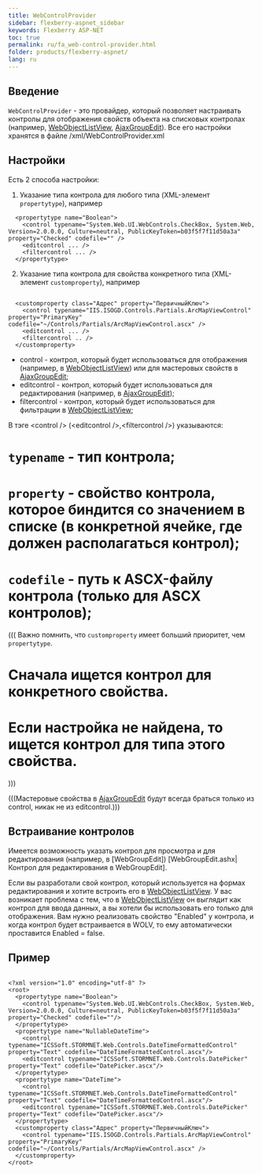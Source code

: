 ```yaml
---
title: WebControlProvider
sidebar: flexberry-aspnet_sidebar
keywords: Flexberry ASP-NET
toc: true
permalink: ru/fa_web-control-provider.html
folder: products/flexberry-aspnet/
lang: ru
---
```


## Введение

`WebControlProvider` - это провайдер, который позволяет настраивать контролы для отображения свойств объекта на списковых контролах (например, [WebObjectListView](fa_web-object-list-view.html), [AjaxGroupEdit](fa_ajax-group-edit.html)). Все его настройки хранятся в файле /xml/WebControlProvider.xml

## Настройки

Есть 2 способа настройки:
1. Указание типа контрола для любого типа (XML-элемент `propertytype`), например
```
  <propertytype name="Boolean">
    <control typename="System.Web.UI.WebControls.CheckBox, System.Web, Version=2.0.0.0, Culture=neutral, PublicKeyToken=b03f5f7f11d50a3a" property="Checked" codefile="" />
    <editcontrol ... />
    <filtercontrol ... />
  </propertytype>
```

2. Указание типа контрола для свойства конкретного типа (XML-элемент `customproperty`), например
```

  <customproperty class="Адрес" property="ПервичныйКлюч">
    <control typename="IIS.ISOGD.Controls.Partials.ArcMapViewControl" property="PrimaryKey" codefile="~/Controls/Partials/ArcMapViewControl.ascx" /> 
    <editcontrol ... />
    <filtercontrol .. />
  </customproperty>
```

* control - контрол, который будет использоваться для отображения (например, в [WebObjectListView](fa_web-object-list-view.html)) или для мастеровых свойств в [AjaxGroupEdit](fa_ajax-group-edit.html);
* editcontrol - контрол, который будет использоваться для редактирования (например, в [AjaxGroupEdit](fa_ajax-group-edit.html));
* filtercontrol - контрол, который будет использоваться для фильтрации в [WebObjectListView](fa_web-object-list-view.html);

В тэге &lt;control /&gt; (&lt;editcontrol /&gt;,&lt;filtercontrol /&gt;) указываются:
# `typename` - тип контрола;
# `property` - свойство контрола, которое биндится со значением в списке (в конкретной ячейке, где должен располагаться контрол);
# `codefile` - путь к ASCX-файлу контрола (только для ASCX контролов);

(((<msg type=warning>
Важно помнить, что `customproperty` имеет больший приоритет, чем `propertytype`.
# Сначала ищется контрол для конкретного свойства.
# Если настройка не найдена, то ищется контрол для типа этого свойства.
</msg>)))

(((<msg type=note>Мастеровые свойства в [AjaxGroupEdit](fa_ajax-group-edit.html) будут всегда браться только из control, никак не из editcontrol.</msg>)))

## Встраивание контролов
Имеется возможность указать контрол для просмотра и для редактирования (например, в [WebGroupEdit]) [WebGroupEdit.ashx|Контрол для редактирования в WebGroupEdit].

Если вы разработали свой контрол, который используется на формах редактирования и хотите встроить его в [WebObjectListView](fa_web-object-list-view.html). У вас возникает проблема с тем, что в [WebObjectListView](fa_web-object-list-view.html) он выглядит как контрол для ввода данных, а вы хотели бы использовать его только для отображения. Вам нужно реализовать свойство "Enabled" у контрола, и когда контрол будет встраивается в WOLV, то ему автоматически проставится Enabled = false.

## Пример

```

<?xml version="1.0" encoding="utf-8" ?>
<root>
  <propertytype name="Boolean">
    <control typename="System.Web.UI.WebControls.CheckBox, System.Web, Version=2.0.0.0, Culture=neutral, PublicKeyToken=b03f5f7f11d50a3a" property="Checked" codefile=""/>
  </propertytype>
  <propertytype name="NullableDateTime">
    <control typename="ICSSoft.STORMNET.Web.Controls.DateTimeFormattedControl" property="Text" codefile="DateTimeFormattedControl.ascx"/>
    <editcontrol typename="ICSSoft.STORMNET.Web.Controls.DatePicker" property="Text" codefile="DatePicker.ascx"/>
  </propertytype>
  <propertytype name="DateTime">
    <control typename="ICSSoft.STORMNET.Web.Controls.DateTimeFormattedControl" property="Text" codefile="DateTimeFormattedControl.ascx"/>
    <editcontrol typename="ICSSoft.STORMNET.Web.Controls.DatePicker" property="Text" codefile="DatePicker.ascx"/>
  </propertytype>
  <customproperty class="Адрес" property="ПервичныйКлюч">
    <control typename="IIS.ISOGD.Controls.Partials.ArcMapViewControl" property="PrimaryKey" codefile="~/Controls/Partials/ArcMapViewControl.ascx" /> 
  </customproperty>
</root>
```


